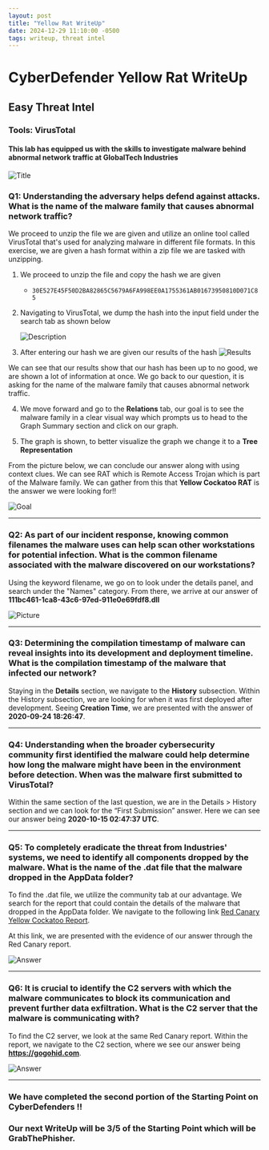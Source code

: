 ```yaml
---
layout: post
title: "Yellow Rat WriteUp"
date: 2024-12-29 11:10:00 -0500
tags: writeup, threat intel
---
```



# CyberDefender Yellow Rat WriteUp
## Easy Threat Intel
### Tools: VirusTotal 

#### This lab has equipped us with the skills to investigate malware behind abnormal network traffic at GlobalTech Industries 

![Title](https://i.imgur.com/F6tx9ip.png)

### Q1: Understanding the adversary helps defend against attacks. What is the name of the malware family that causes abnormal network traffic?

We proceed to unzip the file we are given and utilize an online tool called VirusTotal that's used for analyzing malware in different file formats. In this exercise, we are given a hash format within a zip file we are tasked with unzipping.

1. We proceed to unzip the file and copy the hash we are given
   * `30E527E45F50D2BA82865C5679A6FA998EE0A1755361AB01673950810D071C85`

2. Navigating to VirusTotal, we dump the hash into the input field under the search tab as shown below

   ![Description](https://i.imgur.com/slTfBUF.png)

3. After entering our hash we are given our results of the hash
   ![Results](https://i.imgur.com/Ve4R4j8.png)

We can see that our results show that our hash has been up to no good, we are shown a lot of information at once. We go back to our question, it is asking for the name of the malware family that causes abnormal network traffic.

4. We move forward and go to the **Relations** tab, our goal is to see the malware family in a clear visual way which prompts us to head to the Graph Summary section and click on our graph.

5. The graph is shown, to better visualize the graph we change it to a **Tree Representation**

From the picture below, we can conclude our answer along with using context clues. We can see RAT which is Remote Access Trojan which is part of the Malware family. We can gather from this that **Yellow Cockatoo RAT** is the answer we were looking for!!

![Goal](https://i.imgur.com/c7jf3Bn.png)

---

### Q2: As part of our incident response, knowing common filenames the malware uses can help scan other workstations for potential infection. What is the common filename associated with the malware discovered on our workstations?

Using the keyword filename, we go on to look under the details panel, and search under the "Names" category. From there, we arrive at our answer of 
   **111bc461-1ca8-43c6-97ed-911e0e69fdf8.dll**

   ![Picture](https://i.imgur.com/c7hfo98.png)

---

### Q3: Determining the compilation timestamp of malware can reveal insights into its development and deployment timeline. What is the compilation timestamp of the malware that infected our network?

Staying in the **Details** section, we navigate to the **History** subsection. Within the History subsection, we are looking for when it was first deployed after development. Seeing **Creation Time**, we are presented with the answer of **2020-09-24 18:26:47**.

---

### Q4: Understanding when the broader cybersecurity community first identified the malware could help determine how long the malware might have been in the environment before detection. When was the malware first submitted to VirusTotal?

Within the same section of the last question, we are in the Details > History section and we can look for the “First Submission” answer. Here we can see our answer being **2020-10-15 02:47:37 UTC**.

---

### Q5: To completely eradicate the threat from Industries' systems, we need to identify all components dropped by the malware. What is the name of the .dat file that the malware dropped in the AppData folder?

To find the .dat file, we utilize the community tab at our advantage. We search for the report that could contain the details of the malware that dropped in the AppData folder. We navigate to the following link [Red Canary Yellow Cockatoo Report](https://redcanary.com/blog/yellow-cockatoo/).

At this link, we are presented with the evidence of our answer through the Red Canary report.

![Answer](https://i.imgur.com/qFhja0a.png)

---

### Q6: It is crucial to identify the C2 servers with which the malware communicates to block its communication and prevent further data exfiltration. What is the C2 server that the malware is communicating with?

To find the C2 server, we look at the same Red Canary report. Within the report, we navigate to the C2 section, where we see our answer being **https://gogohid.com**.

![Answer](https://i.imgur.com/l4aNIuP.png)

---

### We have completed the second portion of the Starting Point on CyberDefenders !!
### Our next WriteUp will be 3/5 of the Starting Point which will be GrabThePhisher.
